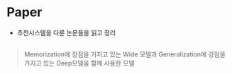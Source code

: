 # Paper
- 추천시스템을 다룬 논문들을 읽고 정리

## 
> Memorization에 장점을 가지고 있는 Wide 모델과 Generalization에 강점을 가지고 있는 Deep모델을 함께 사용한 모델

